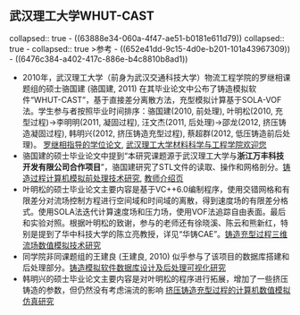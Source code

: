 ## 武汉理工大学WHUT-CAST
collapsed:: true
	- ((63888e34-060a-4f47-ae51-b0181e611d79))
	  collapsed:: true
		- collapsed:: true
		  >参考
			- ((652e41dd-9c15-4d0e-b201-101a43967309))
			- ((6476c384-a402-417c-886e-b4c8810b8ad1))
- 2010年，武汉理工大学（前身为武汉交通科技大学）物流工程学院的罗继相课题组的硕士骆国建 (骆国建, 2011) 在其毕业论文中公布了铸造模拟软件“WHUT-CAST”，基于直接差分离散方法，充型模拟计算基于SOLA-VOF法。学生参与者按照毕业时间排序：骆国建(2010, 前处理), 叶明松(2010, 充型过程)->李明明(2011, 凝固过程), 汪文杰(2011, 后处理)->邵龙(2012, 挤压铸造凝固过程), 韩明兴(2012, 挤压铸造充型过程), 蔡超群(2012, 低压铸造前后处理)。 [罗继相指导的学位论文](https://www.zhizhen.com/s?strchannel=3%2C5&adv=DT%28%28F%3D%22%E7%BD%97%E7%BB%A7%E7%9B%B8%22%29+AND+%28O%3D%27%E6%AD%A6%E6%B1%89%E7%90%86%E5%B7%A5%E5%A4%A7%E5%AD%A6%27%29%29&aorp=a&size=15&isort=2&x=0_445&version=v2), [武汉理工大学材料科学与工程学院欢迎您](http://smse.whut.edu.cn/yjspy/xsdw/sdxx/201106/t20110617_63978.htm)
- 骆国建的硕士毕业论文中提到“本研究课题源于武汉理工大学与**浙江万丰科技开发有限公司合作项目**”，骆国建研究了STL文件的读取、操作和网格剖分。[铸造过程计算机模拟前处理技术研究](https://d.wanfangdata.com.cn/thesis/ChJUaGVzaXNOZXdTMjAyMzA5MDESCFkxNjg1MjMwGghiNGpteGc0MQ%3D%3D), [教师介绍页](https://www.icourses.cn/web/sword/portal/teacherDetails?userId=ff80808140dacaef0140e30e7468146b)
- 叶明松的硕士毕业论文主要内容是基于VC++6.0编制程序，使用交错网格和有限差分对流场控制方程进行空间域和时间域的离散，得到速度场的有限差分格式。使用SOLA法迭代计算速度场和压力场，使用VOF法追踪自由表面。最后和实验对照。根据叶明松的致谢，参与的老师还有徐晓溪、陈云和熊新红，特别是提到了华中科技大学的陈立亮教授，详见“华铸CAE”。[铸造充型过程三维流场数值模拟技术研究](https://d.wanfangdata.com.cn/thesis/ChJUaGVzaXNOZXdTMjAyMzA5MDESCFkxNjg1MjI5GggxaDN5bWFnMQ%3D%3D)
- 同学院非同课题组的王建良 (王建良, 2010) 似乎参与了该项目的数据库搭建和后处理部分。[铸造模拟软件数据库设计及后处理可视化研究](https://d.wanfangdata.com.cn/thesis/ChJUaGVzaXNOZXdTMjAyMzA5MDESCFkxNjg1MjIzGghuajllbjk1ZQ%3D%3D)
- 韩明兴的硕士毕业论文主要内容是对叶明松的程序进行拓展，增加了一些挤压铸造的参数，但仍然没有考虑湍流的影响 [挤压铸造充型过程的计算机数值模拟仿真研究](https://d.wanfangdata.com.cn/thesis/ChJUaGVzaXNOZXdTMjAyMzA5MDESCFkyMDk5ODU0GghwZGtqZjQ4Yw%3D%3D)